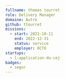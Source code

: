 ```yaml
---
fullname: thomas tourret
role: Delivery Manager
domaine: Autre
github: ttourret
missions:
  - start: 2021-10-11
    end: 2022-12-31
    status: service
    employer: OCTO
startups:
  - l-application-du-cej
badges:
  - segur
---
```


